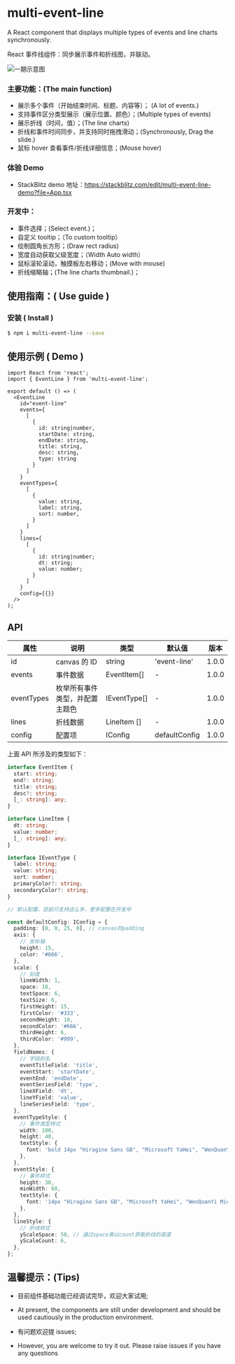 # multi-event-line

A React component that displays multiple types of events and line charts synchronously.

React 事件线组件：同步展示事件和折线图，并联动。

![一期示意图](https://p1-juejin.byteimg.com/tos-cn-i-k3u1fbpfcp/950bf3b04cfc47db807bd63c2d9b686c~tplv-k3u1fbpfcp-watermark.image?)

### 主要功能：(The main function)

- 展示多个事件（开始结束时间、标题、内容等）； (A lot of events.)
- 支持事件区分类型展示（展示位置、颜色）；(Multiple types of events)
- 展示折线（时间，值）；(The line charts)
- 折线和事件时间同步，并支持同时拖拽滑动；(Synchronously, Drag the slide.)
- 鼠标 hover 查看事件/折线详细信息；(Mouse hover)

### 体验 Demo

- StackBlitz demo 地址：https://stackblitz.com/edit/multi-event-line-demo?file=App.tsx

### 开发中：

- 事件选择；(Select event.)；
- 自定义 tooltip；（To custom tooltip）
- 绘制圆角长方形；(Draw rect radius)
- 宽度自动获取父级宽度；（Width Auto width）
- 鼠标滚轮滚动，触摸板左右移动；(Move with mouse)
- 折线缩略轴；(The line charts thumbnail.)；

## 使用指南：( Use guide )

### 安装 ( Install )

```bash
$ npm i multi-event-line --save
```

## 使用示例 ( Demo )

```tsx
import React from 'react';
import { EventLine } from 'multi-event-line';

export default () => (
  <EventLine
    id="event-line"
    events={
      [
        {
          id: string|number,
          startDate: string,
          endDate: string,
          title: string,
          desc: string,
          type: string
        }
      ]
    }
    eventTypes={
      [
        {
          value: string,
          label: string,
          sort: number,
        }
      ]
    }
    lines={
      [
        {
          id: string|number;
          dt: string;
          value: number;
        }
      ]
    }
    config={{}}
  />
);

```

## API

| 属性       | 说明                           | 类型         | 默认值        | 版本  |
| ---------- | ------------------------------ | ------------ | ------------- | ----- |
| id         | canvas 的 ID                   | string       | 'event-line'  | 1.0.0 |
| events     | 事件数据                       | EventItem[]  | -             | 1.0.0 |
| eventTypes | 枚举所有事件类型，并配置主题色 | IEventType[] | -             | 1.0.0 |
| lines      | 折线数据                       | LineItem []  | -             | 1.0.0 |
| config     | 配置项                         | IConfig      | defaultConfig | 1.0.0 |

上面 API 所涉及的类型如下：

```ts
interface EventItem {
  start: string;
  end?: string;
  title: string;
  desc?: string;
  [_: string]: any;
}

interface LineItem {
  dt: string;
  value: number;
  [_: string]: any;
}

interface IEventType {
  label: string;
  value: string;
  sort: number;
  primaryColor?: string;
  secondaryColor?: string;
}

// 默认配置，目前只支持这么多，更多配置在开发中

const defaultConfig: IConfig = {
  padding: [0, 0, 25, 0], // canvas的padding
  axis: {
    // 坐标轴
    height: 15,
    color: '#666',
  },
  scale: {
    // 刻度
    lineWidth: 1,
    space: 10,
    textSpace: 6,
    textSize: 6,
    firstHeight: 15,
    firstColor: '#333',
    secondHeight: 10,
    secondColor: '#666',
    thirdHeight: 6,
    thirdColor: '#999',
  },
  fieldNames: {
    // 字段别名
    eventTitleField: 'title',
    eventStart: 'startDate',
    eventEnd: 'endDate',
    eventSeriesField: 'type',
    lineXField: 'dt',
    lineYField: 'value',
    lineSeriesField: 'type',
  },
  eventTypeStyle: {
    // 事件类型样式
    width: 100,
    height: 40,
    textStyle: {
      font: 'bold 14px "Hiragino Sans GB", "Microsoft YaHei", "WenQuanYi Micro Hei", sans-serif',
    },
  },
  eventStyle: {
    // 事件样式
    height: 30,
    minWidth: 60,
    textStyle: {
      font: '14px "Hiragino Sans GB", "Microsoft YaHei", "WenQuanYi Micro Hei", sans-serif',
    },
  },
  lineStyle: {
    // 折线样式
    yScaleSpace: 50, // 通过space乘以count获取折线的高度
    yScaleCount: 6,
  },
};
```

## 温馨提示：(Tips)

- 目前组件基础功能已经调试完毕，欢迎大家试用;
- At present, the components are still under development and should be used cautiously in the production environment.

- 有问题欢迎提 issues;
- However, you are welcome to try it out. Please raise issues if you have any questions
